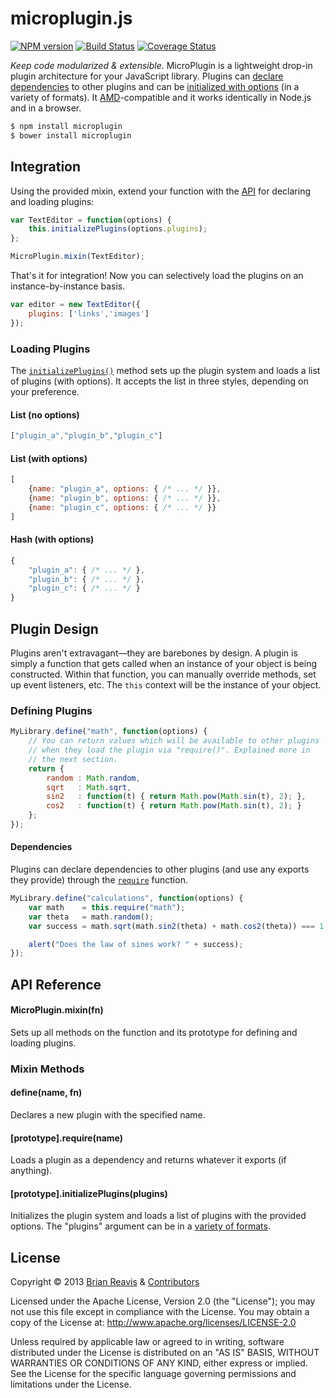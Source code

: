 # microplugin.js
[![NPM version](https://badge.fury.io/js/microplugin.png)](http://badge.fury.io/js/microplugin)
[![Build Status](https://travis-ci.org/brianreavis/microplugin.js.png?branch=master)](https://travis-ci.org/brianreavis/microplugin.js)
[![Coverage Status](https://coveralls.io/repos/brianreavis/microplugin.js/badge.png)](https://coveralls.io/r/brianreavis/microplugin.js)

*Keep code modularized & extensible.* MicroPlugin is a lightweight drop-in plugin architecture for your JavaScript library. Plugins can [declare dependencies](#dependencies) to other plugins and can be [initialized with options](#loading-plugins) (in a variety of formats). It [AMD](http://en.wikipedia.org/wiki/Asynchronous_module_definition)-compatible and it works identically in Node.js and in a browser.

```sh
$ npm install microplugin
$ bower install microplugin
```

## Integration

Using the provided mixin, extend your function with the [API](#mixin-methods) for declaring and loading plugins:

```js
var TextEditor = function(options) {
	this.initializePlugins(options.plugins);
};

MicroPlugin.mixin(TextEditor);
```

That's it for integration! Now you can selectively load the plugins on an instance-by-instance basis.

```js
var editor = new TextEditor({
	plugins: ['links','images']
});
```

### Loading Plugins

The [`initializePlugins()`](#prototypeinitializepluginsplugins) method sets up the plugin system and loads a list of plugins (with options). It accepts the list in three styles, depending on your preference.

#### List (no options)
```js
["plugin_a","plugin_b","plugin_c"]
```

#### List (with options)
```js
[
	{name: "plugin_a", options: { /* ... */ }},
	{name: "plugin_b", options: { /* ... */ }},
	{name: "plugin_c", options: { /* ... */ }}
]
```

#### Hash (with options)
```js
{
	"plugin_a": { /* ... */ },
	"plugin_b": { /* ... */ },
	"plugin_c": { /* ... */ }
}
```

## Plugin Design

Plugins aren't extravagant—they are barebones by design. A plugin is simply a function that gets called when an instance of your object is being constructed. Within that function, you can manually override methods, set up event listeners, etc. The `this` context will be the instance of your object.

### Defining Plugins

```js
MyLibrary.define("math", function(options) {
	// You can return values which will be available to other plugins
	// when they load the plugin via "require()". Explained more in
	// the next section.
	return {
		random : Math.random,
		sqrt   : Math.sqrt,
		sin2   : function(t) { return Math.pow(Math.sin(t), 2); },
		cos2   : function(t) { return Math.pow(Math.sin(t), 2); }
	};
});
```

#### Dependencies

Plugins can declare dependencies to other plugins (and use any exports they provide) through the [`require`](#prototyperequirename) function.

```js
MyLibrary.define("calculations", function(options) {
	var math    = this.require("math");
	var theta   = math.random();
	var success = math.sqrt(math.sin2(theta) + math.cos2(theta)) === 1;

	alert("Does the law of sines work? " + success);
});
```

## API Reference

#### MicroPlugin.mixin(fn)
Sets up all methods on the function and its prototype for defining and loading plugins.

### Mixin Methods

#### define(name, fn)
Declares a new plugin with the specified name.

#### [prototype].require(name)
Loads a plugin as a dependency and returns whatever it exports (if anything).

#### [prototype].initializePlugins(plugins)
Initializes the plugin system and loads a list of plugins with the provided options. The "plugins" argument can be in a [variety of formats](#loading-plugins).

## License

Copyright &copy; 2013 [Brian Reavis](http://twitter.com/brianreavis) & [Contributors](https://github.com/brianreavis/microplugin.js/graphs/contributors)

Licensed under the Apache License, Version 2.0 (the "License"); you may not use this file except in compliance with the License. You may obtain a copy of the License at: http://www.apache.org/licenses/LICENSE-2.0

Unless required by applicable law or agreed to in writing, software distributed under the License is distributed on an "AS IS" BASIS, WITHOUT WARRANTIES OR CONDITIONS OF ANY KIND, either express or implied. See the License for the specific language governing permissions and limitations under the License.
